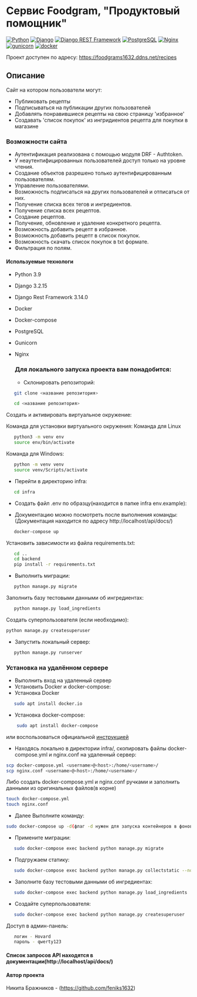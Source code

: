 # Cервис Foodgram, "Продуктовый помощник"   

[![Python](https://img.shields.io/badge/-Python-464646?style=flat-square&logo=Python)](https://www.python.org/)
[![Django](https://img.shields.io/badge/-Django-464646?style=flat-square&logo=Django)](https://www.djangoproject.com/)
[![Django REST Framework](https://img.shields.io/badge/-Django%20REST%20Framework-464646?style=flat-square&logo=Django%20REST%20Framework)](https://www.django-rest-framework.org/)
[![PostgreSQL](https://img.shields.io/badge/-PostgreSQL-464646?style=flat-square&logo=PostgreSQL)](https://www.postgresql.org/)
[![Nginx](https://img.shields.io/badge/-NGINX-464646?style=flat-square&logo=NGINX)](https://nginx.org/ru/)
[![gunicorn](https://img.shields.io/badge/-gunicorn-464646?style=flat-square&logo=gunicorn)](https://gunicorn.org/)
[![docker](https://img.shields.io/badge/-Docker-464646?style=flat-square&logo=docker)](https://www.docker.com/)

Проект доступен по адресу: https://foodgrams1632.ddns.net/recipes

## Описание
Сайт на котором пользователи могут:
- Публиковать рецепты
- Подписываться на публикации других пользователей
- Добавлять понравившиеся рецепты на свою страницу 'избранное'
- Создавать 'список покупок' из ингридиентов рецепта для покупки в магазине


### Возможности сайта 
- Аутентификация реализована с помощью модуля DRF - Authtoken.
- У неаутентифицированных пользователей доступ только на уровне чтения.
- Создание объектов разрешено только аутентифицированным пользователям.
- Управление пользователями.
- Возможность подписаться на других пользователей и отписаться от них.
- Получение списка всех тегов и ингредиентов.
- Получение списка всех рецептов.
- Создание рецептов.
- Получение, обновление и удаление конкретного рецепта.
- Возможность добавить рецепт в избранное.
- Возможность добавить рецепт в список покупок.
- Возможность скачать список покупок в txt формате.
- Фильтрация по полям.

#### Используемые технологи
- Python 3.9
- Django 3.2.15
- Django Rest Framework 3.14.0
- Docker
- Docker-compose
- PostgreSQL
- Gunicorn
- Nginx

  ### Для локального запуска проекта вам понадобится:
  - Склонировать репозиторий:

```bash
   git clone <название репозитория>
```

```bash
   cd <название репозитория> 
```

Cоздать и активировать виртуальное окружение:

Команда для установки виртуального окружения:
Команда для Linux
```bash
   python3 -m venv env
   source env/bin/activate
```

Команда для Windows:

```bash
   python -m venv venv
   source venv/Scripts/activate
```

- Перейти в директорию infra:

```bash
   cd infra
```

- Создать файл .env по образцу(находится в папке infra env.example):

- Документацию можно посмотреть после выполнения команды:
  (Документация находится по адресу http://localhost/api/docs/) 

```bash
   docker-compose up 
```

Установить зависимости из файла requirements.txt:

```bash
   cd ..
   cd backend
   pip install -r requirements.txt
```
- Выполнить миграции:
```bash
   python manage.py migrate
```

Заполнить базу тестовыми данными об ингредиентах:

```bash
   python manage.py load_ingredients
```

Создать суперпользователя (если необходимо):

```bash
python manage.py createsuperuser
```

- Запустить локальный сервер:

```bash
   python manage.py runserver
```

### Установка на удалённом сервере

- Выполнить вход на удаленный сервер
- Установить Docker и docker-compose:
- Установка Docker
```bash
   sudo apt install docker.io
   ```

- Установка docker-compose:

``` bash
    sudo apt install docker-compose     
```

или воспользоваться официальной [инструкцией](https://docs.docker.com/compose/install/)

- Находясь локально в директории infra/, скопировать файлы docker-compose.yml и nginx.conf на удаленный сервер:

```bash
scp docker-compose.yml <username>@<host>:/home/<username>/
scp nginx.conf <username>@<host>:/home/<username>/
```
Либо создать docker-compose.yml и nginx.conf ручками и заполнить данными из оригинальных файлов(в корне)
```bash
touch docker-compose.yml
touch nginx.conf
```
- Далее Выполните команду:
```bash
sudo docker-compose up -d(флаг -d нужен для запуска контейнеров в фоновом режиме)
```

- Примените миграции:

```bash
   sudo docker-compose exec backend python manage.py migrate
```

- Подгружаем статику:

```bash
   sudo docker-compose exec backend python manage.py collectstatic --no-input
```

- Заполните базу тестовыми данными об ингредиентах:

```bash
   sudo docker-compose exec backend python manage.py load_ingredients
```

- Создайте суперпользователя:

```bash
   sudo docker-compose exec backend python manage.py createsuperuser
```


Доступ в админ-панель:

```bash
   логин - Hovard
   пароль - qwerty123
```

#### Список запросов API находятся в документации(http://localhost/api/docs/)

#### Автор проекта

Никита Бражников - (https://github.com/feniks1632)
